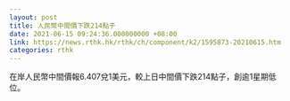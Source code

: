 ```yaml
---
layout: post
title: 人民幣中間價下跌214點子
date: 2021-06-15 09:24:36.000000000 +08:00
link: https://news.rthk.hk/rthk/ch/component/k2/1595873-20210615.htm
categories: rthk
---
```


在岸人民幣中間價報6.407兌1美元，較上日中間價下跌214點子，創逾1星期低位。
